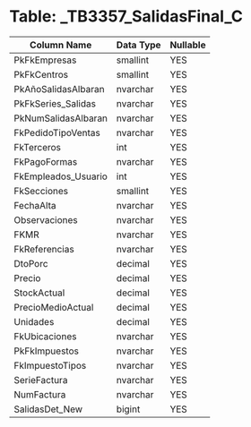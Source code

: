 # Table: _TB3357_SalidasFinal_C

| Column Name | Data Type | Nullable |
|-------------|-----------|----------|
| PkFkEmpresas | smallint | YES |
| PkFkCentros | smallint | YES |
| PkAñoSalidasAlbaran | nvarchar | YES |
| PkFkSeries_Salidas | nvarchar | YES |
| PkNumSalidasAlbaran | nvarchar | YES |
| FkPedidoTipoVentas | nvarchar | YES |
| FkTerceros | int | YES |
| FkPagoFormas | nvarchar | YES |
| FkEmpleados_Usuario | int | YES |
| FkSecciones | smallint | YES |
| FechaAlta | nvarchar | YES |
| Observaciones | nvarchar | YES |
| FKMR | nvarchar | YES |
| FkReferencias | nvarchar | YES |
| DtoPorc | decimal | YES |
| Precio | decimal | YES |
| StockActual | decimal | YES |
| PrecioMedioActual | decimal | YES |
| Unidades | decimal | YES |
| FkUbicaciones | nvarchar | YES |
| PkFkImpuestos | nvarchar | YES |
| FkImpuestoTipos | nvarchar | YES |
| SerieFactura | nvarchar | YES |
| NumFactura | nvarchar | YES |
| SalidasDet_New | bigint | YES |
